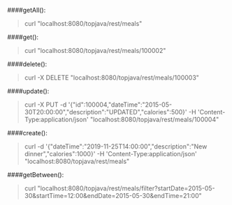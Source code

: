 ####getAll():
> curl "localhost:8080/topjava/rest/meals"

####get():
> curl "localhost:8080/topjava/rest/meals/100002"

####delete():
> curl -X DELETE "localhost:8080/topjava/rest/meals/100003" 

####update():
> curl -X PUT -d '{"id":100004,"dateTime":"2015-05-30T20:00:00","description":"UPDATED","calories":500}' -H 'Content-Type:application/json' "localhost:8080/topjava/rest/meals/100004"

####create():
> curl -d '{"dateTime":"2019-11-25T14:00:00","description":"New dinner","calories":1000}' -H 'Content-Type:application/json' "localhost:8080/topjava/rest/meals"

####getBetween():
> curl "localhost:8080/topjava/rest/meals/filter?startDate=2015-05-30&startTime=12:00&endDate=2015-05-30&endTime=21:00"